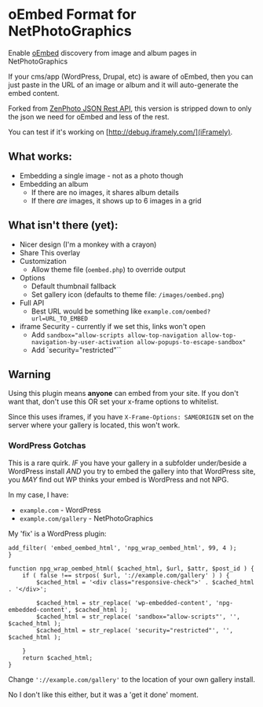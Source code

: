 # oEmbed Format for NetPhotoGraphics

Enable [oEmbed](https://oembed.com) discovery from image and album pages in NetPhotoGraphics

If your cms/app (WordPress, Drupal, etc) is aware of oEmbed, then you can just paste in the URL of an image or album and it will auto-generate the embed content.

Forked from [ZenPhoto JSON Rest API](https://github.com/deanmoses/zenphoto-json-rest-api), this version is stripped down to only the json we need for oEmbed and less of the rest.

You can test if it's working on [http://debug.iframely.com/](iFramely).

## What works:

* Embedding a single image - not as a photo though
* Embedding an album
  * If there are no images, it shares album details
  * If there _are_ images, it shows up to 6 images in a grid

## What isn't there (yet):

* Nicer design (I'm a monkey with a crayon)
* Share This overlay
* Customization
  * Allow theme file (`oembed.php`) to override output
* Options
  * Default thumbnail fallback
  * Set gallery icon (defaults to theme file: `/images/oembed.png`)
* Full API
  * Best URL would be something like `example.com/oembed?url=URL_TO_EMBED`
* iframe Security - currently if we set this, links won't open
  * Add `sandbox="allow-scripts allow-top-navigation allow-top-navigation-by-user-activation allow-popups-to-escape-sandbox"`
  * Add  `security="restricted"``

## Warning

Using this plugin means **anyone** can embed from your site. If you don't want that, don't use this OR set your x-frame options to whitelist.

Since this uses iframes, if you have `X-Frame-Options: SAMEORIGIN` set on the server where your gallery is located, this won't work.

### WordPress Gotchas

This is a rare quirk. _IF_ you have your gallery in a subfolder under/beside a WordPress install _AND_ you try to embed the gallery into that WordPress site, you _MAY_ find out WP thinks your embed is WordPress and not NPG.

In my case, I have:

* `example.com` - WordPress
* `example.com/gallery` - NetPhotoGraphics

My 'fix' is a WordPress plugin:

```
add_filter( 'embed_oembed_html', 'npg_wrap_oembed_html', 99, 4 );
}

function npg_wrap_oembed_html( $cached_html, $url, $attr, $post_id ) {
	if ( false !== strpos( $url, '://example.com/gallery' ) ) {
		$cached_html = '<div class="responsive-check">' . $cached_html . '</div>';

		$cached_html = str_replace( 'wp-embedded-content', 'npg-embedded-content', $cached_html );
		$cached_html = str_replace( 'sandbox="allow-scripts"', '', $cached_html );
		$cached_html = str_replace( 'security="restricted"', '', $cached_html );

	}
	return $cached_html;
}
```

Change `'://example.com/gallery'` to the location of your own gallery install.

No I don't like this either, but it was a 'get it done' moment.
